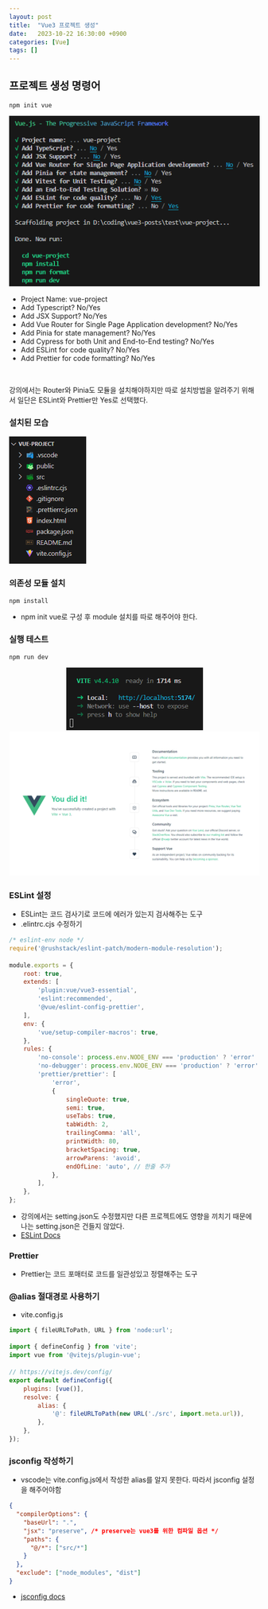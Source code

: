 ```yaml
---
layout: post
title:  "Vue3 프로젝트 생성"
date:   2023-10-22 16:30:00 +0900
categories: [Vue]
tags: []
---
```


## 프로젝트 생성 명령어
```shell
npm init vue
```

<div>
    <img src="/assets/img/2023-10-22/npm_vue_init_img.png" alt="npm init vue">
</div>

- Project Name: vue-project 
- Add Typescript? No/Yes 
- Add JSX Support? No/Yes
- Add Vue Router for Single Page Application development? No/Yes 
- Add Pinia for state management? No/Yes
- Add Cypress for both Unit and End-to-End testing? No/Yes
- Add ESLint for code quality? No/Yes
- Add Prettier for code formatting? No/Yes
<br/>
<p>
강의에서는 Router와 Pinia도 모듈을 설치해야하지만 따로 설치방법을 알려주기 위해서 일단은 ESLint와 Prettier만 Yes로 선택했다.
</p>

### 설치된 모습
<img src="/assets/img/2023-10-22/vue_init_setup_after.png" alt="vue init folder structure">

### 의존성 모듈 설치
```shell
npm install
```
- npm init vue로 구성 후 module 설치를 따로 해주어야 한다.

### 실행 테스트
```shell
npm run dev
```
<center>
    <img src="/assets/img/2023-10-22/vue_npm_run_dev.png" alt="vue npm run serve">
</center>

<div>
    <img src="/assets/img/2023-10-22/vue_npm_run_dev_browser.png" alt="vue run">
</div>

### ESLint 설정
- ESLint는 코드 검사기로 코드에 에러가 있는지 검사해주는 도구
- .elintrc.cjs 수정하기

```javascript
/* eslint-env node */
require('@rushstack/eslint-patch/modern-module-resolution');

module.exports = {
	root: true,
	extends: [
		'plugin:vue/vue3-essential',
		'eslint:recommended',
		'@vue/eslint-config-prettier',
	],
	env: {
		'vue/setup-compiler-macros': true,
	},
	rules: {
		'no-console': process.env.NODE_ENV === 'production' ? 'error' : 'off',
		'no-debugger': process.env.NODE_ENV === 'production' ? 'error' : 'off',
		'prettier/prettier': [
			'error',
			{
				singleQuote: true,
				semi: true,
				useTabs: true,
				tabWidth: 2,
				trailingComma: 'all',
				printWidth: 80,
				bracketSpacing: true,
				arrowParens: 'avoid',
				endOfLine: 'auto', // 한줄 추가
			},
		],
	},
};
```
- 강의에서는 setting.json도 수정했지만 다른 프로젝트에도 영향을 끼치기 때문에 나는 setting.json은 건들지 않았다.
- [ESLint Docs](https://eslint.org/docs/latest/)

### Prettier
- Prettier는 코드 포매터로 코드를 일관성있고 정렬해주는 도구

### @alias 절대경로 사용하기
- vite.config.js
```javascript
import { fileURLToPath, URL } from 'node:url';

import { defineConfig } from 'vite';
import vue from '@vitejs/plugin-vue';

// https://vitejs.dev/config/
export default defineConfig({
	plugins: [vue()],
	resolve: {
		alias: {
			'@': fileURLToPath(new URL('./src', import.meta.url)),
		},
	},
});
```

### jsconfig 작성하기
- vscode는 vite.config.js에서 작성한 alias를 알지 못한다. 따라서 jsconfig 설정을 해주어야함
```json
{
  "compilerOptions": {
    "baseUrl": ".",
    "jsx": "preserve", /* preserve는 vue3를 위한 컴파일 옵션 */
    "paths": {
      "@/*": ["src/*"]
    }
  },
  "exclude": ["node_modules", "dist"]
}
```
- [jsconfig docs](https://code.visualstudio.com/docs/languages/jsconfig)
